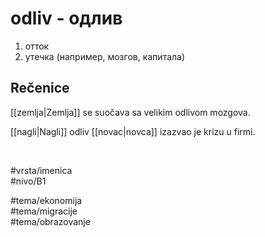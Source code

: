 # odliv - одлив

1. отток  
2. утечка (например, мозгов, капитала)

## Rečenice

[[zemlja|Zemlja]] se suočava sa velikim odlivom mozgova.

[[nagli|Nagli]] odliv [[novac|novca]] izazvao je krizu u firmi.

<br>

#vrsta/imenica  
#nivo/B1  

#tema/ekonomija  
#tema/migracije  
#tema/obrazovanje  

